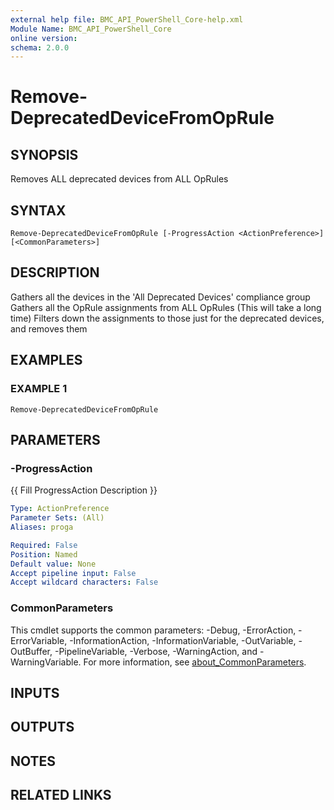 ```yaml
---
external help file: BMC_API_PowerShell_Core-help.xml
Module Name: BMC_API_PowerShell_Core
online version:
schema: 2.0.0
---
```


# Remove-DeprecatedDeviceFromOpRule

## SYNOPSIS
Removes ALL deprecated devices from ALL OpRules

## SYNTAX

```
Remove-DeprecatedDeviceFromOpRule [-ProgressAction <ActionPreference>] [<CommonParameters>]
```

## DESCRIPTION
Gathers all the devices in the 'All Deprecated Devices' compliance group
Gathers all the OpRule assignments from ALL OpRules (This will take a long time)
Filters down the assignments to those just for the deprecated devices, and removes them

## EXAMPLES

### EXAMPLE 1
```
Remove-DeprecatedDeviceFromOpRule
```

## PARAMETERS

### -ProgressAction
{{ Fill ProgressAction Description }}

```yaml
Type: ActionPreference
Parameter Sets: (All)
Aliases: proga

Required: False
Position: Named
Default value: None
Accept pipeline input: False
Accept wildcard characters: False
```

### CommonParameters
This cmdlet supports the common parameters: -Debug, -ErrorAction, -ErrorVariable, -InformationAction, -InformationVariable, -OutVariable, -OutBuffer, -PipelineVariable, -Verbose, -WarningAction, and -WarningVariable. For more information, see [about_CommonParameters](http://go.microsoft.com/fwlink/?LinkID=113216).

## INPUTS

## OUTPUTS

## NOTES

## RELATED LINKS
